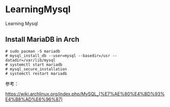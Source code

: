 # LearningMysql
Learning Mysql

## Install MariaDB in Arch

```
# sudo pacman -S mariadb
# mysql_install_db --user=mysql --basedir=/usr --datadir=/var/lib/mysql
# systemctl start mariadb
# mysql_secure_installation
# systemctl restart mariadb

```

参考：

https://wiki.archlinux.org/index.php/MySQL_(%E7%AE%80%E4%BD%93%E4%B8%AD%E6%96%87)
